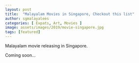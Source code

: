 ```yaml
---
layout: post
title:  "Malayalam Movies in Singapore, Checkout this list"
author: sgmalayalees
categories: [ Expats, Art, Movies ]
image: assets/images/2019/movie-singapore.jpg
tags: [featured]
---
```

Malayalam movie releasing in Singapore.

Coming soon...